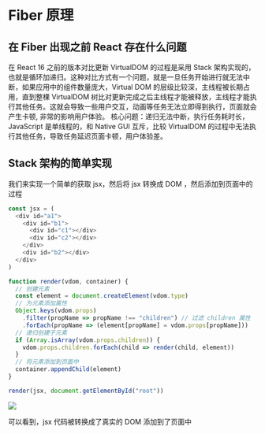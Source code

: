 # Fiber 原理

## 在 Fiber 出现之前 React 存在什么问题

在 React 16 之前的版本对比更新 VirtualDOM 的过程是采用 Stack 架构实现的，也就是循环加递归。这种对比方式有一个问题，就是一旦任务开始进行就无法中断，如果应用中的组件数量庞大，Virtual DOM 的层级比较深，主线程被长期占用，直到整棵 VirtualDOM 树比对更新完成之后主线程才能被释放，主线程才能执行其他任务。这就会导致一些用户交互，动画等任务无法立即得到执行，页面就会产生卡顿, 非常的影响用户体验。
核心问题：递归无法中断，执行任务耗时长，JavaScript 是单线程的，和 Native GUI 互斥，比较 VirtualDOM 的过程中无法执行其他任务，导致任务延迟页面卡顿，用户体验差。

## Stack 架构的简单实现

我们来实现一个简单的获取 jsx，然后将 jsx 转换成 DOM ，然后添加到页面中的过程

```js
const jsx = (
  <div id="a1">
    <div id="b1">
      <div id="c1"></div>
      <div id="c2"></div>
    </div>
    <div id="b2"></div>
  </div>
)

function render(vdom, container) {
  // 创建元素
  const element = document.createElement(vdom.type)
  // 为元素添加属性
  Object.keys(vdom.props)
    .filter(propName => propName !== "children") // 过滤 children 属性
    .forEach(propName => (element[propName] = vdom.props[propName]))
  // 递归创建子元素
  if (Array.isArray(vdom.props.children)) {
    vdom.props.children.forEach(child => render(child, element))
  }
  // 将元素添加到页面中
  container.appendChild(element)
}

render(jsx, document.getElementById("root"))
```

![](https://img2020.cnblogs.com/blog/1575596/202106/1575596-20210604083840102-1239227374.png)

可以看到，jsx 代码被转换成了真实的 DOM 添加到了页面中
